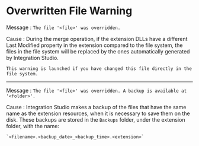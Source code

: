# Overwritten File Warning

Message
:   `The file '<file>' was overridden.`

Cause
:   During the merge operation, if the extension DLLs have a different Last Modified property in the extension compared to the file system, the files in the file system will be replaced by the ones automatically generated by Integration Studio.

    This warning is launched if you have changed this file directly in the file system.

---

Message
:   `The file '<file>' was overridden. A backup is available at '<folder>'.`

Cause
:   Integration Studio makes a backup of the files that have the same name as the extension resources, when it is necessary to save them on the disk. These backups are stored in the `Backups` folder, under the extension folder, with the name:

    `<filename>.<backup_date>_<backup_time>.<extension>`

